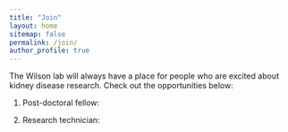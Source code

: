 ```yaml
---
title: "Join"
layout: home
sitemap: false
permalink: /join/
author_profile: true
---
```


The Wilson lab will always have a place for people who are excited about kidney disease research. Check out the opportunities below:

1) Post-doctoral fellow: 

2) Research technician: 
